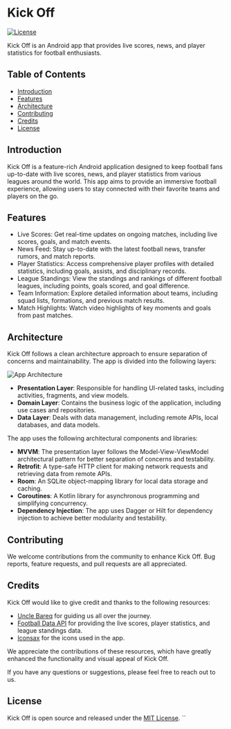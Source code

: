 # Kick Off

[![License](https://img.shields.io/badge/License-MIT-blue.svg)](LICENSE)

Kick Off is an Android app that provides live scores, news, and player statistics for football enthusiasts.

## Table of Contents

- [Introduction](#introduction)
- [Features](#features)
- [Architecture](#architecture)
- [Contributing](#contributing)
- [Credits](#credits)
- [License](#license)


## Introduction

Kick Off is a feature-rich Android application designed to keep football fans up-to-date with live scores, news, and player statistics from various leagues around the world. This app aims to provide an immersive football experience, allowing users to stay connected with their favorite teams and players on the go.

## Features

- Live Scores: Get real-time updates on ongoing matches, including live scores, goals, and match events.
- News Feed: Stay up-to-date with the latest football news, transfer rumors, and match reports.
- Player Statistics: Access comprehensive player profiles with detailed statistics, including goals, assists, and disciplinary records.
- League Standings: View the standings and rankings of different football leagues, including points, goals scored, and goal difference.
- Team Information: Explore detailed information about teams, including squad lists, formations, and previous match results.
- Match Highlights: Watch video highlights of key moments and goals from past matches.

## Architecture

Kick Off follows a clean architecture approach to ensure separation of concerns and maintainability. The app is divided into the following layers:

![App Architecture](https://drive.google.com/uc?id=1xvWoCDAYKjXtvCIHYmd5j31Wa0dq-1hB)


- **Presentation Layer**: Responsible for handling UI-related tasks, including activities, fragments, and view models.
- **Domain Layer**: Contains the business logic of the application, including use cases and repositories.
- **Data Layer**: Deals with data management, including remote APIs, local databases, and data models.

The app uses the following architectural components and libraries:

- **MVVM**: The presentation layer follows the Model-View-ViewModel architectural pattern for better separation of concerns and testability.
- **Retrofit**: A type-safe HTTP client for making network requests and retrieving data from remote APIs.
- **Room**: An SQLite object-mapping library for local data storage and caching.
- **Coroutines**: A Kotlin library for asynchronous programming and simplifying concurrency.
- **Dependency Injection**: The app uses Dagger or Hilt for dependency injection to achieve better modularity and testability.

## Contributing

We welcome contributions from the community to enhance Kick Off. Bug reports, feature requests, and pull requests are all appreciated.

## Credits

Kick Off would like to give credit and thanks to the following resources:

- [Uncle Bareq](https://github.com/Bareq-altaamah) for guiding us all over the journey.
- [Football Data API](https://www.api-football.com) for providing the live scores, player statistics, and league standings data.
- [Iconsax](https://iconsax.io/) for the icons used in the app.

We appreciate the contributions of these resources, which have greatly enhanced the functionality and visual appeal of Kick Off.

If you have any questions or suggestions, please feel free to reach out to us.

## License

Kick Off is open source and released under the [MIT License](LICENSE).
``
